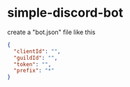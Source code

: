 # simple-discord-bot

create a "bot.json" file like this
```json
{
  "clientId": "",
  "guildId": "",
  "token": "",
  "prefix": "*"
}
```

